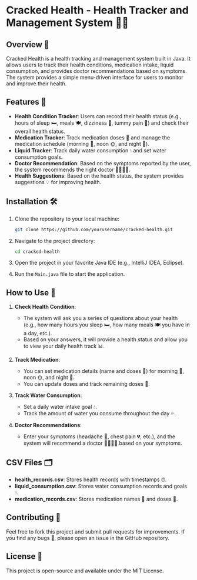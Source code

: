 
# Cracked Health - Health Tracker and Management System 🏥💊

## Overview 🌟
Cracked Health is a health tracking and management system built in Java. It allows users to track their health conditions, medication intake, liquid consumption, and provides doctor recommendations based on symptoms. The system provides a simple menu-driven interface for users to monitor and improve their health.

## Features 🚀
- **Health Condition Tracker**: Users can record their health status (e.g., hours of sleep 🛏️, meals 🍽️, dizziness 🤢, tummy pain 🤕) and check their overall health status.
- **Medication Tracker**: Track medication doses 💊 and manage the medication schedule (morning 🌅, noon 🌞, and night 🌙).
- **Liquid Tracker**: Track daily water consumption 💧 and set water consumption goals.
- **Doctor Recommendation**: Based on the symptoms reported by the user, the system recommends the right doctor 👨‍⚕️👩‍⚕️.
- **Health Suggestions**: Based on the health status, the system provides suggestions 💡 for improving health.

## Installation 🛠️

1. Clone the repository to your local machine:
   ```bash
   git clone https://github.com/yourusername/cracked-health.git
   ```

2. Navigate to the project directory:
   ```bash
   cd cracked-health
   ```

3. Open the project in your favorite Java IDE (e.g., IntelliJ IDEA, Eclipse).

4. Run the `Main.java` file to start the application.

## How to Use 📝

1. **Check Health Condition**:
   - The system will ask you a series of questions about your health (e.g., how many hours you sleep 🛏️, how many meals 🍽️ you have in a day, etc.).
   - Based on your answers, it will provide a health status and allow you to view your daily health track 📊.

2. **Track Medication**:
   - You can set medication details (name and doses 💊) for morning 🌅, noon 🌞, and night 🌙.
   - You can update doses and track remaining doses 📅.

3. **Track Water Consumption**:
   - Set a daily water intake goal 💧.
   - Track the amount of water you consume throughout the day 💦.

4. **Doctor Recommendations**:
   - Enter your symptoms (headache 🤕, chest pain 💔, etc.), and the system will recommend a doctor 👨‍⚕️👩‍⚕️ based on your symptoms.

## CSV Files 🗂️
- **health_records.csv**: Stores health records with timestamps ⏰.
- **liquid_consumption.csv**: Stores water consumption records and goals 💧.
- **medication_records.csv**: Stores medication names 💊 and doses 📅.

## Contributing 🤝
Feel free to fork this project and submit pull requests for improvements. If you find any bugs 🐛, please open an issue in the GitHub repository.

## License 📝
This project is open-source and available under the MIT License.
